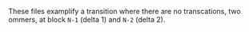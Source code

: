 These files examplify a transition where there are no transcations, two ommers, at block `N-1` (delta 1) and `N-2` (delta 2).